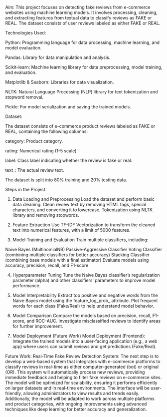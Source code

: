 Aim:
This project focuses on detecting fake reviews from e-commerce websites using machine learning models. It involves processing, cleaning, and extracting features from textual data to classify reviews as FAKE or REAL. The dataset consists of user reviews labeled as either FAKE or REAL.

Technologies Used: 

Python: Programming language for data processing, machine learning, and model evaluation.

Pandas: Library for data manipulation and analysis.

Scikit-learn: Machine learning library for data preprocessing, model training, and evaluation.

Matplotlib & Seaborn: Libraries for data visualization.

NLTK: Natural Language Processing (NLP) library for text tokenization and stopword removal.

Pickle: For model serialization and saving the trained models.


Dataset: 

The dataset consists of e-commerce product reviews labeled as FAKE or REAL, containing the following columns:

category: Product category.

rating: Numerical rating (1-5 scale).

label: Class label indicating whether the review is fake or real.

text_: The actual review text.

The dataset is split into 80% training and 20% testing data.

Steps in the Project

1. Data Loading and Preprocessing
Load the dataset and perform basic data cleaning.
Clean review text by removing HTML tags, special characters, and converting it to lowercase.
Tokenization using NLTK library and removing stopwords.

2. Feature Extraction
Use TF-IDF Vectorization to transform the cleaned text into numerical features, with a limit of 5000 features.

3. Model Training and Evaluation
Train multiple classifiers, including:

  Naive Bayes (MultinomialNB)
  Passive-Aggressive Classifier
  Voting Classifier (combining multiple classifiers for better accuracy)
  Stacking Classifier (combining base models with a final estimator)
  Evaluate models using accuracy, precision, recall, and F1-score.

4. Hyperparameter Tuning
Tune the Naive Bayes classifier’s regularization parameter (alpha) and other classifiers’ parameters to improve model performance.

5. Model Interpretability
Extract top positive and negative words from the Naive Bayes model using the feature_log_prob_ attribute.
Plot frequent words for each class (Fake/Real) to help understand model behavior.

6. Model Comparison
Compare the models based on precision, recall, F1-score, and ROC-AUC.
Investigate misclassified reviews to identify areas for further improvement.

7. Model Deployment (Future Work)
Model Deployment (Frontend): Integrate the trained models into a user-facing application (e.g., a web app) where users can submit reviews and get predictions (Fake/Real).

Future Work:
Real-Time Fake Review Detection System:
The next step is to develop a web-based system that integrates with e-commerce platforms to classify reviews in real-time as either computer-generated (bot) or original (OR). This system will automatically process new reviews, providing immediate feedback and helping to filter fake reviews on e-commerce sites. The model will be optimized for scalability, ensuring it performs efficiently on larger datasets and in real-time environments. The interface will be user-friendly, allowing administrators to view results and trends easily. Additionally, the model will be adapted to work across multiple platforms and product categories, with ongoing improvements using advanced techniques like deep learning for better accuracy and generalization.
